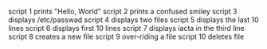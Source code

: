 script 1 prints "Hello, World"
script 2 prints a confused smiley
script 3 displays /etc/passwad
script 4 displays two files
script 5 displays the last 10 lines
script 6 displays first 10 lines 
script 7 displays iacta in the third line
script 8 creates a new file
script 9 over-riding a file
script 10 deletes file
